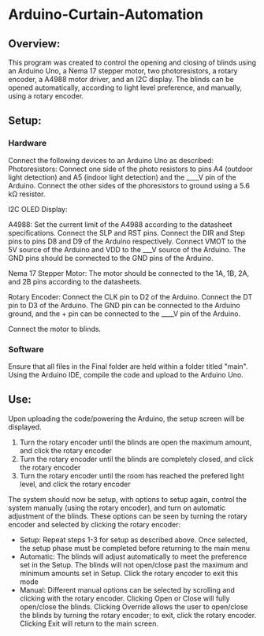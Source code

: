 # Arduino-Curtain-Automation
## Overview:
This program was created to control the opening and closing of blinds using an Arduino Uno, a Nema 17 stepper motor, two photoresistors, a rotary encoder, a A4988 motor driver, and an I2C display. The blinds can be opened automatically, according to light level preference, and manually, using a rotary encoder.

## Setup:
### Hardware
Connect the following devices to an Arduino Uno as described:
Photoresistors: Connect one side of the photo resistors to pins A4 (outdoor light detection) and A5 (indoor light detection) and the ____V pin of the Arduino. Connect the other sides of the phoresistors to ground using a 5.6 kΩ resistor.

I2C OLED Display: 

A4988: Set the current limit of the A4988 according to the datasheet specifications. Connect the SLP and RST pins. Connect the DIR and Step pins to pins D8 and D9 of the Arduino respectively. Connect VMOT to the 5V source of the Arduino and VDD to the ___V source of the Arduino. The GND pins should be connected to the GND pins of the Arduino.

Nema 17 Stepper Motor: The motor should be connected to the 1A, 1B, 2A, and 2B pins according to the datasheets. 

Rotary Encoder: Connect the CLK pin to D2 of the Arduino. Connect the DT pin to D3 of the Arduino. The GND pin can be connected to the Arduino ground, and the + pin can be connected to the ____V pin of the Arduino.

Connect the motor to blinds.
### Software
Ensure that all files in the Final folder are held within a folder titled "main". Using the Arduino IDE, compile the code and upload to the Arduino Uno.

## Use:
Upon uploading the code/powering the Arduino, the setup screen will be displayed.
1. Turn the rotary encoder until the blinds are open the maximum amount, and click the rotary encoder
2. Turn the rotary encoder until the blinds are completely closed, and click the rotary encoder
3. Turn the rotary encoder until the room has reached the prefered light level, and click the rotary encoder

The system should now be setup, with options to setup again, control the system manually (using the rotary encoder), and turn on automatic adjustment of the blinds. These options can be seen by turning the rotary encoder and selected by clicking the rotary encoder:
 - Setup: Repeat steps 1-3 for setup as described above. Once selected, the setup phase must be completed before returning to the main menu
 - Automatic: The blinds will adjust automatically to meet the preference set in the Setup. The blinds will not open/close past the maximum and minimum amounts set in Setup. Click the rotary encoder to exit this mode
 - Manual: Different manual options can be selected by scrolling and clicking with the rotary encoder. Clicking Open or Close will fully open/close the blinds. Clicking Override allows the user to open/close the blinds by turning the rotary encoder; to exit, click the rotary encoder. Clicking Exit will return to the main screen.  
